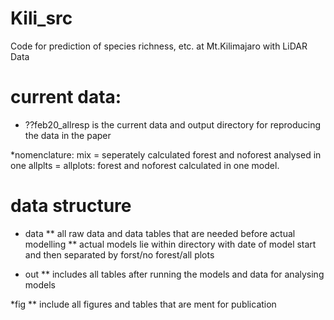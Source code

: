 # Kili_src
Code for prediction of species richness, etc. at Mt.Kilimajaro with LiDAR Data

# current data: 
* ??feb20_allresp is the current data and output directory for reproducing the data in the paper

*nomenclature: 
mix = seperately calculated forest and noforest analysed in one
allplts = allplots: forest and noforest calculated in one model.

# data structure
* data 
** all raw data and data tables that are needed before actual modelling
** actual models lie within directory with date of model start and then separated by forst/no forest/all plots

* out
** includes all tables after running the models and data for analysing models

*fig
** include all figures and tables that are ment for publication